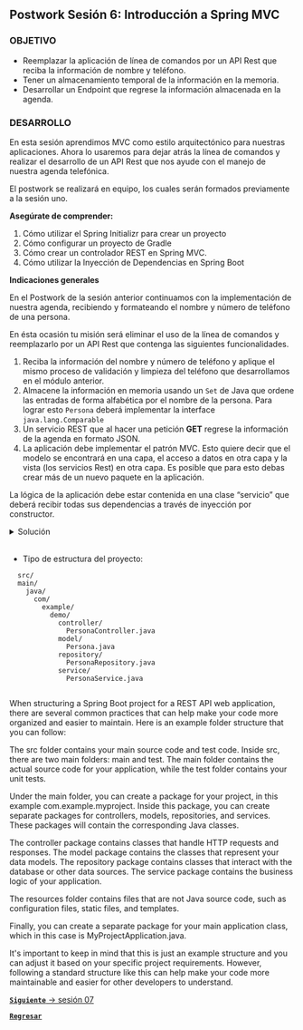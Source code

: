 ## Postwork Sesión 6: Introducción a Spring MVC

### OBJETIVO

- Reemplazar la aplicación de línea de comandos por un API Rest que reciba la información de nombre y teléfono.
- Tener un almacenamiento temporal de la información en la memoria.
- Desarrollar un Endpoint que regrese la información almacenada en la agenda.


### DESARROLLO

En esta sesión aprendimos MVC como estilo arquitectónico para nuestras aplicaciones. Ahora lo usaremos para dejar atrás la línea de comandos y realizar el desarrollo de un API Rest que nos ayude con el manejo de nuestra agenda telefónica.

El postwork se realizará en equipo, los cuales serán formados previamente a la sesión uno.

**Asegúrate de comprender:**

1. Cómo utilizar el Spring Initializr para crear un proyecto
2. Cómo configurar un proyecto de Gradle
3. Cómo crear un controlador REST en Spring MVC.
4. Cómo utilizar la Inyección de Dependencias en Spring Boot

**Indicaciones generales**

En el Postwork de la sesión anterior continuamos con la implementación de nuestra agenda, recibiendo y formateando el nombre y número de teléfono de una persona.

En ésta ocasión tu misión será eliminar el uso de la línea de comandos y reemplazarlo por un API Rest que contenga las siguientes funcionalidades.

1. Reciba la información del nombre y número de teléfono y aplique el mismo proceso de validación y limpieza del teléfono que desarrollamos en el módulo anterior.
1. Almacene la información en memoria usando un `Set` de Java que ordene las entradas de forma alfabética por el nombre de la persona. Para lograr esto `Persona` deberá implementar la interface `java.lang.Comparable`
1. Un servicio REST que al hacer una petición **GET** regrese la información de la agenda en formato JSON.
1. La aplicación debe implementar el patrón MVC. Esto quiere decir que el modelo se encontrará en una capa, el acceso a datos en otra capa y la vista (los servicios Rest) en otra capa. Es posible que para esto debas crear más de un nuevo paquete en la aplicación. 


La lógica de la aplicación debe estar contenida en una clase “servicio” que deberá recibir todas sus dependencias a través de inyección por constructor.

<details>
  <summary>Solución</summary>

Crea cuatro nuevos paquetes dentro de la aplicación: `model` que contendrá el modelo de datos de la aplicación; `controller` que tendrá el controlador principal de la aplicación; `persistence` que contendrá las clases de acceso a datos; y `service` que tendrá los servicios con la lógica de la aplicación.

![imagen](img/img_03.png)

Dentro del paquete `model` replica la clase `Persona` del postwork de la sesión anterior. Sobreescribe dos nuevos métodos: `equals` y `hashCode` usando el nombre de la persona. Esto nos ayudará a que el `Set` en el que almacenaremos la información de la agenda no tenga personas repetidas:

```java
public class Persona {
    private String nombre;
    private String telefono;

    public Persona() {
    }

    public Persona(String nombre, String telefono) {
        this.nombre = nombre;
        this.telefono = telefono;
    }

    public String getNombre() {
        return nombre;
    }

    public void setNombre(String nombre) {
        this.nombre = nombre;
    }

    public String getTelefono() {
        return telefono;
    }

    public void setTelefono(String telefono) {
        this.telefono = telefono;
    }

    @Override
    public String toString() {
        return "Persona{" +
                "nombre='" + nombre + '\'' +
                ", telefono='" + telefono + '\'' +
                '}';
    }

    @Override
    public boolean equals(Object o) {
        if (this == o) return true;
        if (o == null || getClass() != o.getClass()) return false;
        Persona persona = (Persona) o;
        return nombre.equals(persona.nombre);
    }

    @Override
    public int hashCode() {
        return Objects.hash(nombre);
    }
}
```

`Persona` debe implementar también la interface `java.lang.Comparable` usando el `nombre` de la persona. Esto permitirá que la lista de personas en la agenda se ordene de forma automática usando este atributo:

```java
public class Persona implements Comparable<Persona> {
    private String nombre;
    private String telefono;

    public Persona() {
    }

    public Persona(String nombre, String telefono) {
        this.nombre = nombre;
        this.telefono = telefono;
    }

    public String getNombre() {
        return nombre;
    }

    public void setNombre(String nombre) {
        this.nombre = nombre;
    }

    public String getTelefono() {
        return telefono;
    }

    public void setTelefono(String telefono) {
        this.telefono = telefono;
    }

    @Override
    public String toString() {
        return "Persona{" +
                "nombre='" + nombre + '\'' +
                ", telefono='" + telefono + '\'' +
                '}';
    }

    @Override
    public boolean equals(Object o) {
        if (this == o) return true;
        if (o == null || getClass() != o.getClass()) return false;
        Persona persona = (Persona) o;
        return nombre.equals(persona.nombre);
    }

    @Override
    public int hashCode() {
        return Objects.hash(nombre);
    }

    @Override
    public int compareTo(Persona o) {
        return this.nombre.compareTo(o.nombre);
    }
}
```

En el paquete `persistence` crea una nueva clase llamada `AgendaMemoryDao`, esta representará la clase de acceso a datos. En esta sesión la información se almacenará en un `SortedSet` el cual se destruirá al detener la aplicación.

```java
public class AgendaMemoryDao {

    private static final SortedSet<Persona> personas = new TreeSet<>();
}
```

Agrega dos métodos a esta clase, uno que reciba un objeto de tipo `Persona` y lo agregue al `SortedSet` y otro que regrese este `SortedSet`:

```java
public class AgendaMemoryDao {

    private static final SortedSet<Persona> personas = new TreeSet<>();

    public Persona guardaPersona(Persona persona) {
        personas.add(persona);
        return persona;
    }

    public Set<Persona> getPersonas() {
        return personas;
    }
}
```

Para terminar, decora la clase `AgendaMemoryDao` con la anotación `@Repository`, con esto le indicamos a Spring que esta clase debe ser tratada como un **Bean** y su propósito es el acceso a datos.

```java
@Repository
public class AgendaMemoryDao {

    private static final SortedSet<Persona> personas = new TreeSet<>();

    public Persona guardaPersona(Persona persona) {
        personas.add(persona);
        return persona;
    }

    public Set<Persona> getPersonas() {
        return personas;
    }
}
```

Dentro del paquete `service` replica la clase `ValidadorTelefono` de la sesión anterior:

```java
@Service
public class ValidadorTelefono {

    private static final Pattern PATTERN_TELEFONO = Pattern.compile("^(\\d{2,4}[- .]?){2}\\d{4}$");

    public boolean isValido(String telefono) {
        return PATTERN_TELEFONO.matcher(telefono).matches();
    }

    public String limpiaNumero(String telefono){
        return telefono.replaceAll("[^0-9]", "");
    }
}
```

Y dentro de este mismo paquete agrega una nueva clase `AgendaService` la cual reciba una instancia de `ValidadorTelefono` y `AgendaMemoryDao` por medio de inyección de constructor:

```java
public class AgendaService {

    private final ValidadorTelefono validadorTelefono;
    private final AgendaMemoryDao agendaDao;

    @Autowired
    public AgendaService(ValidadorTelefono validadorTelefono, AgendaMemoryDao agendaDao) {
        this.validadorTelefono = validadorTelefono;
        this.agendaDao = agendaDao;
    }
}
```

Agrega un primer método a esta clase que se encargará de recibir como parámetro una persona, validar si el número de teléfono es válido, en cuyo caso eliminará cualquier caracter no numérico y lo guardará en la agenda. Si el teléfono no es válido entonces deberá regresar `null` como valor; de esta forma sabremos que el teléfono no es válido. En módulos posteriores aprenderás una forma mejor de manejar estas validaciones.

```java
    public Persona guardaPersona(Persona persona) {

        if (!validadorTelefono.isValido(persona.getTelefono())) {
            return null;
        }
        String telefono = validadorTelefono.limpiaNumero(persona.getTelefono());

        persona.setTelefono(telefono);

        return agendaDao.guardaPersona(persona);
    }
```

El segundo método será más sencillo, simplemente usará la instancia de `AgendaMemoryDao` para regresar la lista de todas las personas contenidas en la agenda.

```java
    public Set<Persona> getPersonas() {
        return agendaDao.getPersonas();
    }
```

No olvides decorar esta clase con la anotación `@Service`

```java
@Service
public class AgendaService {

    private final ValidadorTelefono validadorTelefono;
    private final AgendaMemoryDao agendaDao;

    @Autowired
    public AgendaService(ValidadorTelefono validadorTelefono, AgendaMemoryDao agendaDao) {
        this.validadorTelefono = validadorTelefono;
        this.agendaDao = agendaDao;
    }

    public Persona guardaPersona(Persona persona) {

        if (!validadorTelefono.isValido(persona.getTelefono())) {
            return null;
        }
        String telefono = validadorTelefono.limpiaNumero(persona.getTelefono());

        persona.setTelefono(telefono);

        return agendaDao.guardaPersona(persona);
    }

    public Set<Persona> getPersonas() {
        return agendaDao.getPersonas();
    }
}
```

Para terminar, debemos crear una nueva clase en el paquete `controller` la cual recibirá las peticiones de nuestros clientes. Esta clase debe estar decorada con las anotaciones `@RestController` y `@RequestMapping`:

@RestController
@RequestMapping("/api/v1/agenda")
public class AgendaController {

}

Además, debe tener una instancia de `AgendaService` que reciba por medio de la inyección de constructor:

```java

private final AgendaService agendaService;

@Autowired
public AgendaController(AgendaService agendaService) {
    this.agendaService = agendaService;
}
```

El primer método que implementaremos regresará la lista completa de `Persona`s que estén registradas en la agenda. Esta corresponderá a un método HTTP **GET**:

```java
@GetMapping
public ResponseEntity<Set<Persona>> getPersonas(){
  return ResponseEntity.ok(agendaService.getPersonas());
}
```

El segundo método de esta clase recibirá un objeto de tipo `Persona`, en el cuerpo de una petición HTTP **POST**, el cual guardará. Si obtiene un valor nulo quiere decir que algo no fue correcto al momento de almacenar la información y regresará un error. Si obtiene un nuevo objeto `Persona` lo regresará en la respuesta. En módulos posteriores aprenderás una mejor forma de manejar estos errores.

```java
    @PostMapping
    public ResponseEntity<Persona> guardaPersona(@RequestBody Persona persona) {
        Persona resultado = agendaService.guardaPersona(persona);

        if (resultado == null) {
            return ResponseEntity.badRequest().build();
        }

        return ResponseEntity.ok(resultado);
    }
```

La clase completa queda de la siguiente forma:
```java
@RestController
@RequestMapping("/api/v1/agenda")
public class AgendaController {

    private final AgendaService agendaService;

    @Autowired
    public AgendaController(AgendaService agendaService) {
        this.agendaService = agendaService;
    }

    @PostMapping
    public ResponseEntity<Persona> guardaPersona(@RequestBody Persona persona) {
        Persona resultado = agendaService.guardaPersona(persona);

        if (resultado == null) {
            return ResponseEntity.badRequest().build();
        }

        return ResponseEntity.ok(resultado);
    }

    @GetMapping
    public ResponseEntity<Set<Persona>> getPersonas(){
        return ResponseEntity.ok(agendaService.getPersonas());
    }
}
```
Ahora ejecuta la aplicación y desde postman envía una petición **POST** a esta URL: [http://localhost:8080/api/v1/agenda](http://localhost:8080/api/v1/agenda):

```json
{
    "nombre": "Beto",
    "telefono": "5512345678"
}
```

Debes obtener la siguiente salida en Postman:

![imagen](img/img_04.png)


Si ahora consultas la lista de personas registradas debes obtener la siguiente salida [http://localhost:8080/api/v1/agenda](http://localhost:8080/api/v1/agenda):

![imagen](img/img_05.png)

Continúa agregando más registros para que veas como poco a poco se va llenando la agenda con la información proporcionada.

![imagen](img/img_06.png)


</details>

<br>

* Tipo de estructura del proyecto:

```
  src/
  main/
    java/
      com/
        example/
          demo/
            controller/
              PersonaController.java
            model/
              Persona.java
            repository/
              PersonaRepository.java
            service/
              PersonaService.java


```


When structuring a Spring Boot project for a REST API web application, there are several common practices that can help make your code more organized and easier to maintain. Here is an example folder structure that you can follow:

The src folder contains your main source code and test code. Inside src, there are two main folders: main and test. The main folder contains the actual source code for your application, while the test folder contains your unit tests.

Under the main folder, you can create a package for your project, in this example com.example.myproject. Inside this package, you can create separate packages for controllers, models, repositories, and services. These packages will contain the corresponding Java classes.

The controller package contains classes that handle HTTP requests and responses. The model package contains the classes that represent your data models. The repository package contains classes that interact with the database or other data sources. The service package contains the business logic of your application.

The resources folder contains files that are not Java source code, such as configuration files, static files, and templates.

Finally, you can create a separate package for your main application class, which in this case is MyProjectApplication.java.

It's important to keep in mind that this is just an example structure and you can adjust it based on your specific project requirements. However, following a standard structure like this can help make your code more maintainable and easier for other developers to understand.


[**`Siguiente`** -> sesión 07](../../Sesion-07/)

[**`Regresar`**](../)